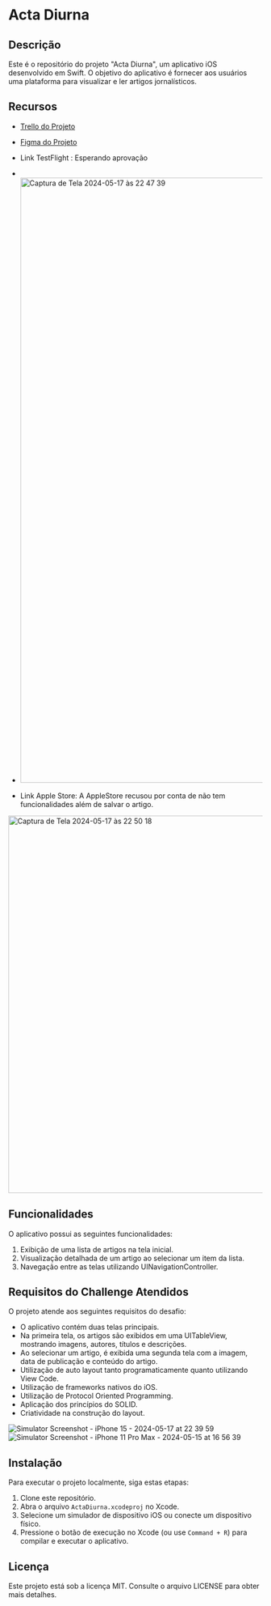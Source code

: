 # Acta Diurna

## Descrição
Este é o repositório do projeto "Acta Diurna", um aplicativo iOS desenvolvido em Swift. O objetivo do aplicativo é fornecer aos usuários uma plataforma para visualizar e ler artigos jornalísticos.

## Recursos 
- [Trello do Projeto](https://www.figma.com/files/project/232737156/Team-project?fuid=966806461918225047)
- [Figma do Projeto](https://www.figma.com/files/project/232737156/Team-project?fuid=966806461918225047)
- Link TestFlight : Esperando aprovação
-
- <img width="1196" alt="Captura de Tela 2024-05-17 às 22 47 39" src="https://github.com/Lucas-P0ntes/Acta-Diurna/assets/80328167/6e253b8d-92cc-432f-95de-29155f268d40">

- Link Apple Store: A AppleStore recusou por conta de não tem funcionalidades além de salvar o artigo.
 
<img width="746" alt="Captura de Tela 2024-05-17 às 22 50 18" src="https://github.com/Lucas-P0ntes/Acta-Diurna/assets/80328167/ae0c6cae-1390-4e31-93f8-cc9354f65357">


## Funcionalidades
O aplicativo possui as seguintes funcionalidades:

1. Exibição de uma lista de artigos na tela inicial.
2. Visualização detalhada de um artigo ao selecionar um item da lista.
3. Navegação entre as telas utilizando UINavigationController.

## Requisitos do Challenge Atendidos
O projeto atende aos seguintes requisitos do desafio:

- O aplicativo contém duas telas principais.
- Na primeira tela, os artigos são exibidos em uma UITableView, mostrando imagens, autores, títulos e descrições.
- Ao selecionar um artigo, é exibida uma segunda tela com a imagem, data de publicação e conteúdo do artigo.
- Utilização de auto layout tanto programaticamente quanto utilizando View Code.
- Utilização de frameworks nativos do iOS.
- Utilização de Protocol Oriented Programming.
- Aplicação dos princípios do SOLID.
- Criatividade na construção do layout.


![Simulator Screenshot - iPhone 15 - 2024-05-17 at 22 39 59](https://github.com/Lucas-P0ntes/Acta-Diurna/assets/80328167/6497b0c0-8f70-4ca7-8f96-18af21519f4e)![Simulator Screenshot - iPhone 11 Pro Max - 2024-05-15 at 16 56 39](https://github.com/Lucas-P0ntes/Acta-Diurna/assets/80328167/4df04d46-34fc-4203-aee8-bdc58b928292)


## Instalação
Para executar o projeto localmente, siga estas etapas:

1. Clone este repositório.
2. Abra o arquivo `ActaDiurna.xcodeproj` no Xcode.
3. Selecione um simulador de dispositivo iOS ou conecte um dispositivo físico.
4. Pressione o botão de execução no Xcode (ou use `Command + R`) para compilar e executar o aplicativo.





## Licença
Este projeto está sob a licença MIT. Consulte o arquivo LICENSE para obter mais detalhes.

